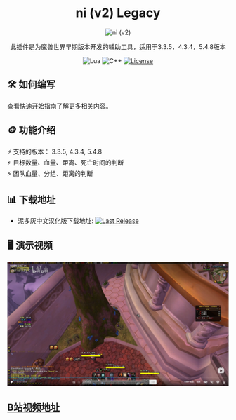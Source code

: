 <!-- markdownlint-disable MD004 MD033 -->
<div align="center">

# ni (v2) Legacy

<img src="docs/_media/logo.png" alt="ni (v2)">

此插件是为魔兽世界早期版本开发的辅助工具，适用于3.3.5，4.3.4，5.4.8版本

![Lua](https://img.shields.io/badge/Lua-2C2D72?style=flat-squaree&logo=lua&logoColor=white)
![C++](https://img.shields.io/badge/C%2B%2B-00599C?style=flat-squaree&logo=c%2B%2B&logoColor=white)
[![License](https://img.shields.io/github/license/darhanger/ni?style=flat-square)](https://github.com/darhanger/ni/blob/main/License) 

</div>

##  🛠️ 如何编写

查看[快速开始](docs/getting-started/quickstart.md)指南了解更多相关内容。

##  🪙 功能介绍

⚡️ 支持的版本： 3.3.5, 4.3.4, 5.4.8 <br>
⚡️ 目标数量、血量、距离、死亡时间的判断<br>
⚡️ 团队血量、分组、距离的判断<br>


## 📊 下载地址

* 泥多灰中文汉化版下载地址: [![Last Release](https://img.shields.io/github/v/release/darhanger/ni?style=flat-square)](https://gitee.com/smallzyc/ni/raw/main/exe/NI.v0.0.62.zip)

## 🖥️ 演示视频

![输入图片说明](docs/_media/zhanshi.jpg)


## [B站视频地址](http://player.bilibili.com/player.html?aid=453714133&bvid=BV1X5411i7mh&cid=1402855674&p=1)